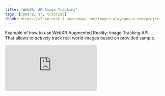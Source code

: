 ```yaml
---
title: 'WebXR: AR Image Tracking'
tags: [camera, ar, tutorial]
thumb: https://s3-eu-west-1.amazonaws.com/images.playcanvas.com/projects/12/739875/A3DDF5-image-75.jpg
---
```


Example of how to use WebXR Augmented Reality: Image Tracking API. That allows to *actively* track real world images based on provided sample.

<div className="iframe-container">
    <iframe loading="lazy" src="https://playcanv.as/p/PCsSvN5h/" title="WebXR: AR Image Tracking" webkitallowfullscreen="true" mozallowfullscreen="true" allow="autoplay" allowfullscreen="true" allowvr="" scrolling="no" frameborder="0" />
</div>
